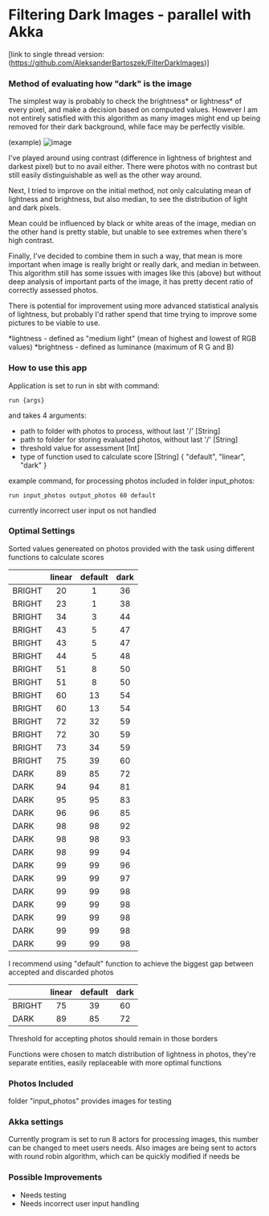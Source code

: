 # Filtering Dark Images - parallel with Akka 

[link to single thread version: (https://github.com/AleksanderBartoszek/FilterDarkImages)]

### Method of evaluating how "dark" is the image

The simplest way is probably to check the brightness* or lightness* of every pixel, and make a decision based on computed values. 
However I am not entirely satisfied with this algorithm as many images might end up being removed for their dark background, while face may be perfectly visible.

(example)
![image](https://user-images.githubusercontent.com/53653426/168883036-cdf13391-7f84-49e6-abd2-de42f076d797.png)

I've played around using contrast (difference in lightness of brightest and darkest pixel) but to no avail either. There were photos with no contrast but still easily distinguishable as well as the other way around.

Next, I tried to improve on the initial method, not only calculating mean of lightness and brightness, but also median, to see the distribution of light and dark pixels.

Mean could be influenced by black or white areas of the image, median on the other hand is pretty stable, but unable to see extremes when there's high contrast.

Finally, I've decided to combine them in such a way, that mean is more important when image is really bright or really dark, and median in between.
This algorithm still has some issues with images like this (above) but without deep analysis of important parts of the image, it has pretty decent ratio of correctly assessed photos.

There is potential for improvement using more advanced statistical analysis of lightness, but probably I'd rather spend that time trying to improve some pictures to be viable to use.

*lightness - defined as "medium light" (mean of highest and lowest of RGB values)
*brightness - defined as luminance (maximum of R G and B)

### How to use this app

Application is set to run in sbt with command: 

`run {args}`

and takes 4 arguments:

- path to folder with photos to process, without last '/' [String]
- path to folder for storing evaluated photos, without last '/' [String]
- threshold value for assessment [Int]
- type of function used to calculate score [String] { "default", "linear", "dark" }

example command, for processing photos included in folder input_photos:

`run input_photos output_photos 60 default`

currently incorrect user input os not handled

### Optimal Settings

Sorted values genereated on photos provided with the task using different functions to calculate scores

|        | linear |   default   |    dark   |
|--------|:------:|:-----------:|:---------:|
| BRIGHT |   20   |      1      |     36    |
| BRIGHT |   23   |      1      |     38    |
| BRIGHT |   34   |      3      |     44    |
| BRIGHT |   43   |      5      |     47    |
| BRIGHT |   43   |      5      |     47    |
| BRIGHT |   44   |      5      |     48    |
| BRIGHT |   51   |      8      |     50    |
| BRIGHT |   51   |      8      |     50    |
| BRIGHT |   60   |      13     |     54    |
| BRIGHT |   60   |      13     |     54    |
| BRIGHT |   72   |      32     |     59    |
| BRIGHT |   72   |      30     |     59    |
| BRIGHT |   73   |      34     |     59    |
| BRIGHT |   75   |      39     |     60    |
|  DARK  |   89   |      85     |     72    |
|  DARK  |   94   |      94     |     81    |
|  DARK  |   95   |      95     |     83    |
|  DARK  |   96   |      96     |     85    |
|  DARK  |   98   |      98     |     92    |
|  DARK  |   98   |      98     |     93    |
|  DARK  |   98   |      99     |     94    |
|  DARK  |   99   |      99     |     96    |
|  DARK  |   99   |      99     |     97    |
|  DARK  |   99   |      99     |     98    |
|  DARK  |   99   |      99     |     98    |
|  DARK  |   99   |      99     |     98    |
|  DARK  |   99   |      99     |     98    |
|  DARK  |   99   |      99     |     98    |

I recommend using "default" function to achieve the biggest gap between accepted and discarded photos

|        | linear |   default   |    dark   |
|--------|:------:|:-----------:|:---------:|
| BRIGHT |   75   |      39     |     60    |
|  DARK  |   89   |      85     |     72    |

Threshold for accepting photos should remain in those borders

Functions were chosen to match distribution of lightness in photos, they're separate entities, easily replaceable with more optimal functions

### Photos Included

folder "input_photos" provides images for testing

### Akka settings

Currently program is set to run 8 actors for processing images, this number can be changed to meet users needs. 
Also images are being sent to actors with round robin algorithm, which can be quickly modified if needs be

### Possible Improvements

- Needs testing
- Needs incorrect user input handling
